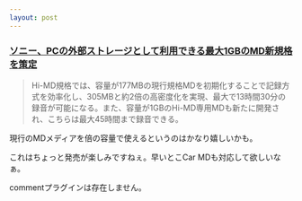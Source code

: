 ```yaml
---
layout: post
---
```

<h3><a href="http://internet.watch.impress.co.jp/cda/news/2004/01/08/1692.html">ソニー、PCの外部ストレージとして利用できる最大1GBのMD新規格を策定</a></h3>
<blockquote><p>Hi-MD規格では、容量が177MBの現行規格MDを初期化することで記録方式を効率化し、305MBと約2倍の高密度化を実現、最大で13時間30分の録音が可能になる。また、容量が1GBのHi-MD専用MDも新たに開発され、こちらは最大45時間まで録音できる。</p>
</blockquote>
<p>現行のMDメディアを倍の容量で使えるというのはかなり嬉しいかも。</p>
<p>これはちょっと発売が楽しみですねぇ。早いとこCar MDも対応して欲しいなぁ。</p>
<p><span class="error">commentプラグインは存在しません。</span> </p>
